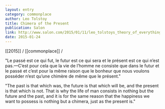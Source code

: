 ```yaml
---
layout: entry
category: commonplace
author: Leo Tolstoy
title: Chimera of the Present
publication: Salon
link: http://www.salon.com/2015/01/11/leo_tolstoys_theory_of_everything/
date: 2015-01-24
---
```


[[2015]] / [[commonplace]] / 

"Le passé est ce qui fut, le futur est ce qui sera et le présent est ce qui n’est pas.—C’est pour cela que la vie de l’homme ne consiste que dans le futur et le passé et c’est pour la même raison que le bonheur que nous voulons posséder n’est qu’une chimère de même que le présent."

"The past is that which was, the future is that which will be, and the present is that which is not. That is why the life of man consists in nothing but the future and the past, and it is for the same reason that the happiness we want to possess is nothing but a chimera, just as the present is."


